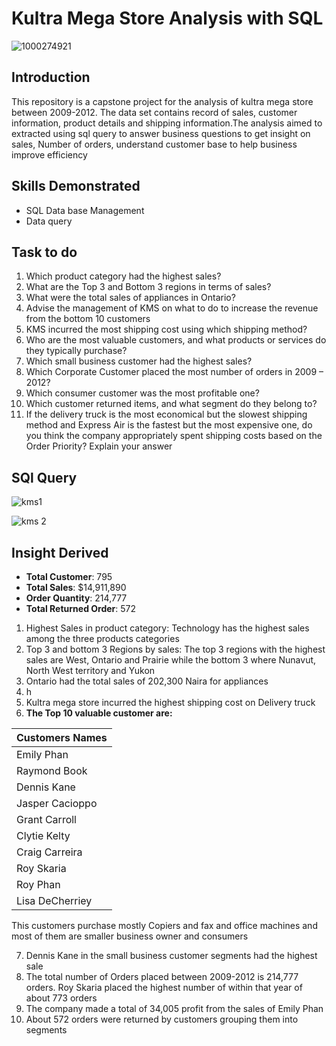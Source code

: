 # Kultra Mega Store Analysis with SQL
![1000274921](https://github.com/user-attachments/assets/dd6e2097-9f19-42a4-a3d5-ab209b7c6e19)

## Introduction
This repository is a capstone project for the analysis of kultra mega store between 2009-2012. The data set contains record of sales, customer information, product details and shipping information.The analysis aimed to extracted using  sql query to answer business questions to get insight on sales, Number of orders, understand customer base to help business improve efficiency 
## Skills Demonstrated 
- SQL Data base Management
- Data query 
## Task to do 
1. Which product category had the highest sales?
2. What are the Top 3 and Bottom 3 regions in terms of sales?
3. What were the total sales of appliances in Ontario?
4. Advise the management of KMS on what to do to increase the revenue from the bottom
10 customers
5. KMS incurred the most shipping cost using which shipping method?
6. Who are the most valuable customers, and what products or services do they typically
purchase?
7. Which small business customer had the highest sales?
8. Which Corporate Customer placed the most number of orders in 2009 – 2012?
9. Which consumer customer was the most profitable one?
10. Which customer returned items, and what segment do they belong to?
11. If the delivery truck is the most economical but the slowest shipping method and
Express Air is the fastest but the most expensive one, do you think the company
appropriately spent shipping costs based on the Order Priority? Explain your answer
## SQl Query 

![kms1](https://github.com/user-attachments/assets/e514507a-26c6-45d6-9238-53fd16521002)


![kms 2](https://github.com/user-attachments/assets/296bb8e2-3a6c-40f4-81fa-6db4f6561103)
## Insight Derived
- **Total Customer**: 795
- **Total Sales**: $14,911,890
- **Order Quantity**: 214,777
- **Total Returned Order**: 572
1. Highest Sales in product category: Technology has the highest sales among the three products categories
2. Top 3 and bottom 3 Regions by sales: The top 3 regions with the highest sales are West, Ontario and Prairie while the bottom 3 where Nunavut, North West territory and Yukon
3. Ontario had the total sales of 202,300 Naira  for appliances
4. h
5. Kultra mega store incurred the highest shipping cost on Delivery truck
6. **The Top 10 valuable customer are:**

| Customers Names |
| ---- |
|Emily Phan|
| Raymond Book|
| Dennis Kane|
|Jasper Cacioppo|
|Grant Carroll|
|Clytie Kelty|
|Craig Carreira|
|Roy Skaria|
|Roy Phan|
|Lisa DeCherriey|
This customers purchase mostly Copiers and fax and office machines and most of them are smaller business owner and consumers 

7. Dennis Kane in the small business customer segments had the highest sale
8. The total number of Orders placed between 2009-2012 is 214,777 orders. Roy Skaria placed the highest number of within that year of about 773 orders
9. The company made a total of 34,005 profit from the sales of Emily Phan
10. About 572 orders were returned by customers grouping them into segments 
